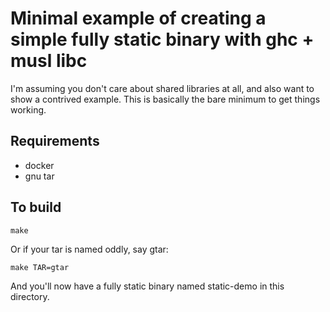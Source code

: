 # Minimal example of creating a simple fully static binary with ghc + musl libc

I'm assuming you don't care about shared libraries at all, and also want to
show a contrived example. This is basically the bare minimum to get things
working.

## Requirements

- docker
- gnu tar

## To build

```
make
```

Or if your tar is named oddly, say gtar:
```
make TAR=gtar
```

And you'll now have a fully static binary named static-demo in this directory.

